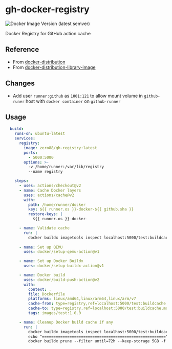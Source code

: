 # gh-docker-registry

![Docker Image Version (latest semver)](https://img.shields.io/docker/v/zero88/gh-registry?sort=semver&style=flat-square)

Docker Registry for GitHub action cache

## Reference

- From [docker-distribution](https://github.com/docker/distribution)
- From [docker-distribution-library-image](https://github.com/docker/distribution-library-image)

## Changes

- Add user `runner:github` as `1001:121` to allow mount volume in `github-runer` host with `docker container` on `github-runner`

## Usage

```yaml
  build:
    runs-on: ubuntu-latest
    services:
      registry:
        image: zero88/gh-registry:latest
        ports:
          - 5000:5000
        options: >-
          -v /home/runner:/var/lib/registry
          --name registry

    steps:
      - uses: actions/checkout@v2
      - name: Cache Docker layers
        uses: actions/cache@v2
        with:
          path: /home/runner/docker
          key: ${{ runner.os }}-docker-${{ github.sha }}
          restore-keys: |
            ${{ runner.os }}-docker-

      - name: Validate cache
        run: |
          docker buildx imagetools inspect localhost:5000/test:buildcache
      
      - name: Set up QEMU
        uses: docker/setup-qemu-action@v1

      - name: Set up Docker Buildx
        uses: docker/setup-buildx-action@v1

      - name: Docker build
        uses: docker/build-push-action@v2
        with:
          context: .
          file: Dockerfile
          platforms: linux/amd64,linux/arm64,linux/arm/v7
          cache-from: type=registry,ref=localhost:5000/test:buildcache
          cache-to: type=registry,ref=localhost:5000/test:buildcache,mode=max
          tags: images/test:1.0.0

      - name: Cleanup Docker build cache if any
        run: |
          docker buildx imagetools inspect localhost:5000/test:buildcache
          echo "======================================================"
          docker buildx prune --filter until=72h --keep-storage 5GB -f

```
